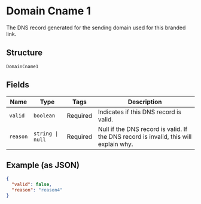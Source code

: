 
# Domain Cname 1

The DNS record generated for the sending domain used for this branded link.

## Structure

`DomainCname1`

## Fields

| Name | Type | Tags | Description |
|  --- | --- | --- | --- |
| `valid` | `boolean` | Required | Indicates if this DNS record is valid. |
| `reason` | `string \| null` | Required | Null if the DNS record is valid. If the DNS record is invalid, this will explain why. |

## Example (as JSON)

```json
{
  "valid": false,
  "reason": "reason4"
}
```

